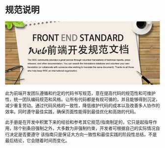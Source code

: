 # 规范说明

![](../imgs/guide.png)

此为前端开发团队遵循和约定的代码书写规范，意在提高代码的规范性和可维护性，统一团队编码规范和风格。让所有代码都是有规可循的，并且能够得到沉淀，减少重复劳动。通过代码风格的一致性，降低维护代码的成本以及改善多人协作的效率。同时遵守最佳实践，确保页面性能得到最佳优化和高效的代码。

此手册是在开发中积累下来的经验和参考其它规范/指南制定的，它只是起指导作用，除个别条目强制之外，大多数为非强制约束，开发者可根据自己的实际情况自行决定是否要遵守 该指南只是保证大方向一致性和最佳实践的阶段性总结，不是最后结论，它会随着时间而变化。

